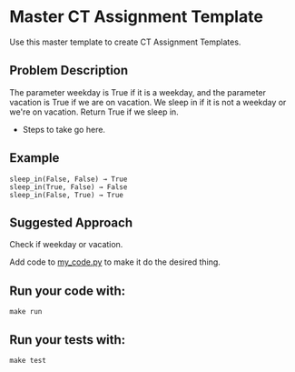 # Master CT Assignment Template 

Use this master template to create CT Assignment Templates.

## Problem Description
The parameter weekday is True if it is a weekday, and the parameter vacation is True if we are on vacation. We sleep in if it is not a weekday or we're on vacation. Return True if we sleep in.

* Steps to take go here. 

## Example
```
sleep_in(False, False) → True
sleep_in(True, False) → False
sleep_in(False, True) → True
```

## Suggested Approach
Check if weekday or vacation.

Add code to [my_code.py](./my_code.py) to make it do the desired thing.

## Run your code with:
```shell script
make run
```

## Run your tests with:
```shell script
make test
```
